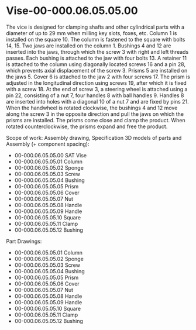 # Vise-00-000.06.05.05.00
The vice is designed for clamping shafts and other cylindrical parts with a diameter of up to 29 mm when milling key slots, foxes, etc.
Column 1 is installed on the square 10. The column is fastened to the square with bolts 14, 15. Two jaws are installed on the column 1. Bushings 4 and 12 are inserted into the jaws, through which the screw 3 with right and left threads passes. Each bushing is attached to the jaw with four bolts 13. A retainer 11 is attached to the column using diagonally located screws 16 and a pin 28, which prevents axial displacement of the screw 3. Prisms 5 are installed on the jaws 5. Cover 6 is attached to the jaw 2 with four screws 17.
The prism is adjusted in the longitudinal direction using screws 19, after which it is fixed with a screw 18. At the end of screw 3, a steering wheel is attached using a pin 22, consisting of a nut 7, four handles 8 with ball handles 9. Handles 8 are inserted into holes with a diagonal 10 of a nut 7 and are fixed by pins 21. When the handwheel is rotated clockwise, the bushings 4 and 12 move along the screw 3 in the opposite direction and pull the jaws on which the prisms are installed. The prisms come close and clamp the product. When rotated counterclockwise, the prisms expand and free the product.


Scope of work:
Assembly drawing, Specification
3D models of parts and Assembly (+ component spacing):
- 00-000.06.05.05.00 SAT Vise
- 00-000.06.05.05.01 Column
- 00-000.06.05.05.02 Sponge
- 00-000.06.05.05.03 Screw
- 00-000.06.05.05.04 Bushing
- 00-000.06.05.05.05 Prism
- 00-000.06.05.05.06 Cover
- 00-000.06.05.05.07 Nut
- 00-000.06.05.05.08 Handle
- 00-000.06.05.05.09 Handle
- 00-000.06.05.05.10 Square
- 00-000.06.05.05.11 Clamp
- 00-000.06.05.05.12 Bushing

Part Drawings:
- 00-000.06.05.05.01 Column
- 00-000.06.05.05.02 Sponge
- 00-000.06.05.05.03 Screw
- 00-000.06.05.05.04 Bushing
- 00-000.06.05.05.05 Prism
- 00-000.06.05.05.06 Cover
- 00-000.06.05.05.07 Nut
- 00-000.06.05.05.08 Handle
- 00-000.06.05.05.09 Handle
- 00-000.06.05.05.10 Square
- 00-000.06.05.05.11 Clamp
- 00-000.06.05.05.12 Bushing
